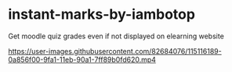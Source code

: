 # instant-marks-by-iambotop
Get moodle quiz grades even if not displayed on elearning website





https://user-images.githubusercontent.com/82684076/115116189-0a856f00-9fa1-11eb-90a1-7ff89b0fd620.mp4



